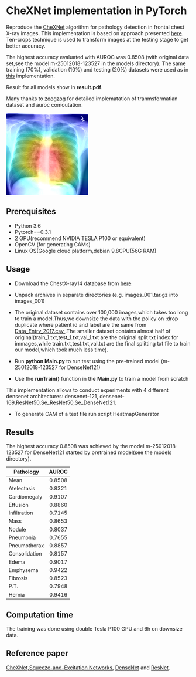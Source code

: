 # CheXNet implementation in PyTorch

Reproduce the [CheXNet](https://arxiv.org/abs/1711.05225) algorithm for pathology detection in 
frontal chest X-ray images. This implementation is based on approach presented [here](https://github.com/zoogzog/chexnet). Ten-crops 
technique is used to transform images at the testing stage to get better accuracy. 

The highest accuracy evaluated with AUROC was 0.8508 (with original data set,see the model m-25012018-123527 in the models directory).
The same training (70%), validation (10%) and testing (20%) datasets were used as in [this](https://github.com/arnoweng/CheXNet) 
implementation.


Result for all models show in **result.pdf**.

Many thanks to [zoogzog](https://github.com/zoogzog/chexnet) for detailed implematation of tranmsformatian dataset and auroc comoutation.

![alt text](test/heatmap.png)

## Prerequisites
* Python 3.6
* Pytorch==0.3.1
* 2 GPU(recommend NVIDIA TESLA P100 or equivalent)
* OpenCV (for generating CAMs)
* Linux OS(Google cloud platform,debian 9,8CPU(56G RAM)

## Usage
* Download the ChestX-ray14 database from [here](https://nihcc.app.box.com/v/ChestXray-NIHCC/folder/37178474737)
* Unpack archives in separate directories (e.g. images_001.tar.gz into images_001)
* The original dataset contains over 100,000 images,which takes too long to train a model.Thus,we downsize the data with the  policy on :drop duplicate where patient id and label are the same from [Data_Entry_2017.csv
](https://nihcc.app.box.com/v/ChestXray-NIHCC/folder/36938765345).The smaller dataset contains almost half of         original(train_1.txt,test_1.txt,val_1.txt are the original split txt index for immages,while train.txt,test.txt,val.txt are  the final splitting txt file to train our model,which took much less time).
  
* Run **python Main.py** to run test using the pre-trained model (m-25012018-123527 for DenseNet121)
* Use the **runTrain()** function in the **Main.py** to train a model from scratch

This implementation allows to conduct experiments with 4 different densenet architectures: densenet-121, densenet-169,ResNet50,Se_ResNet50,Se_DenseNet121.

* To generate CAM of a test file run script HeatmapGenerator 

## Results
The highest accuracy 0.8508 was achieved by the model m-25012018-123527 for DenseNet121 started by pretrained model(see the models directory).

| Pathology     | AUROC         |
| ------------- |:-------------:|
|    Mean       | 0.8508        |
| Atelectasis   | 0.8321        |
| Cardiomegaly  | 0.9107        |
| Effusion      | 0.8860        |
| Infiltration  | 0.7145        |
| Mass          | 0.8653        |
| Nodule        | 0.8037        |
| Pneumonia     | 0.7655        |
| Pneumothorax  | 0.8857        |
| Consolidation | 0.8157        |
| Edema         | 0.9017        |
| Emphysema     | 0.9422        |
| Fibrosis      | 0.8523        |
| P.T.          | 0.7948        |
| Hernia        | 0.9416        |

## Computation time
The training was done using double Tesla P100 GPU and 6h on downsize data.

## Reference paper
[CheXNet](https://arxiv.org/abs/1711.05225),[Squeeze-and-Excitation Networks](https://arxiv.org/pdf/1709.01507.pdf),
[DenseNet](https://arxiv.org/pdf/1608.06993.pdf) and [ResNet](https://arxiv.org/pdf/1512.03385.pdf).


